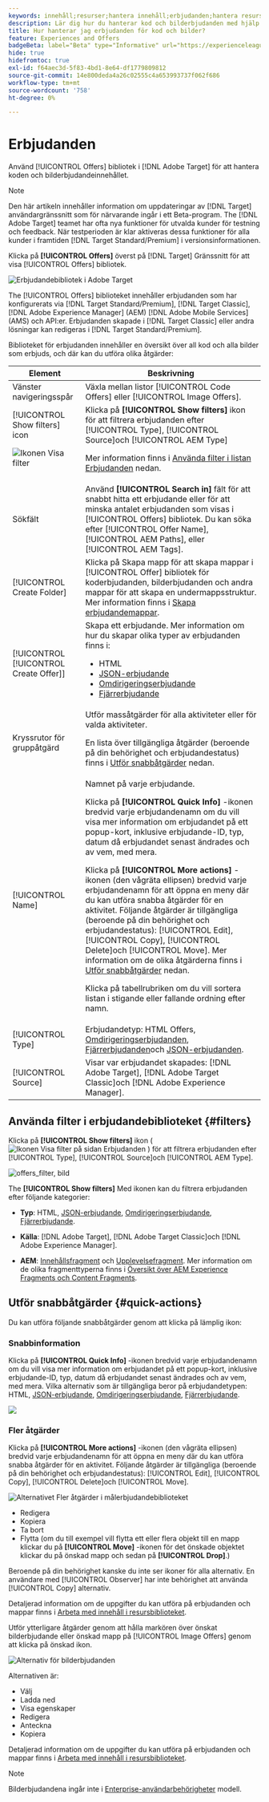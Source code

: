 ```yaml
---
keywords: innehåll;resurser;hantera innehåll;erbjudanden;hantera resurser;ange markeringsläge;markeringsläge
description: Lär dig hur du hanterar kod och bilderbjudanden med hjälp av Erbjudandebiblioteket.
title: Hur hanterar jag erbjudanden för kod och bilder?
feature: Experiences and Offers
badgeBeta: label="Beta" type="Informative" url="https://experienceleague.adobe.com/docs/target/using/introduction/intro.html#beta newtab=true" tooltip="Vad är Beta-funktioner i [!DNL Adobe Target]."
hide: true
hidefromtoc: true
exl-id: f64aec3d-5f83-4bd1-8e64-df1779809812
source-git-commit: 14e800deda4a26c02555c4a653993737f062f686
workflow-type: tm+mt
source-wordcount: '758'
ht-degree: 0%

---
```


# Erbjudanden

Använd [!UICONTROL Offers] bibliotek i [!DNL Adobe Target] för att hantera koden och bilderbjudandeinnehållet.

>[!NOTE]
>
>Den här artikeln innehåller information om uppdateringar av [!DNL Target] användargränssnitt som för närvarande ingår i ett Beta-program. The [!DNL Adobe Target] teamet har ofta nya funktioner för utvalda kunder för testning och feedback. När testperioden är klar aktiveras dessa funktioner för alla kunder i framtiden [!DNL Target Standard/Premium] i versionsinformationen.

Klicka på **[!UICONTROL Offers]** överst på [!DNL Target] Gränssnitt för att visa [!UICONTROL Offers] bibliotek.

![Erbjudandebibliotek i Adobe Target](/help/main/c-experiences/c-manage-content/assets/offers-page-new.png)

The [!UICONTROL Offers] biblioteket innehåller erbjudanden som har konfigurerats via [!DNL Target Standard/Premium], [!DNL Target Classic], [!DNL Adobe Experience Manager] (AEM) [!DNL Adobe Mobile Services] (AMS) och API:er. Erbjudanden skapade i [!DNL Target Classic] eller andra lösningar kan redigeras i [!DNL Target Standard/Premium].

Biblioteket för erbjudanden innehåller en översikt över all kod och alla bilder som erbjuds, och där kan du utföra olika åtgärder:

| Element | Beskrivning |
|--- |--- |
| Vänster navigeringsspår | Växla mellan listor [!UICONTROL Code Offers] eller [!UICONTROL Image Offers]. |
| [!UICONTROL Show filters] icon<P>![Ikonen Visa filter](/help/main/c-activities/assets/show-filters-icon.png) | Klicka på **[!UICONTROL Show filters]** ikon för att filtrera erbjudanden efter [!UICONTROL Type], [!UICONTROL Source]och [!UICONTROL AEM Type]<P>Mer information finns i [Använda filter i listan Erbjudanden](#filters) nedan. |
| Sökfält | Använd **[!UICONTROL Search in]** fält för att snabbt hitta ett erbjudande eller för att minska antalet erbjudanden som visas i [!UICONTROL Offers] bibliotek. Du kan söka efter [!UICONTROL Offer Name], [!UICONTROL AEM Paths], eller [!UICONTROL AEM Tags]. |
| [!UICONTROL Create Folder] | Klicka på Skapa mapp för att skapa mappar i [!UICONTROL Offer] bibliotek för koderbjudanden, bilderbjudanden och andra mappar för att skapa en undermappsstruktur. Mer information finns i [Skapa erbjudandemappar](/help/main/c-experiences/c-manage-content/create-content-folder.md). |
| [!UICONTROL [!UICONTROL Create Offer]] | Skapa ett erbjudande. Mer information om hur du skapar olika typer av erbjudanden finns i: <ul><li>HTML</li><li>[JSON-erbjudande](/help/main/c-experiences/c-manage-content/create-json-offer.md)</li><li>[Omdirigeringserbjudande](/help/main/c-experiences/c-manage-content/offer-redirect.md)</li><li>[Fjärrerbjudande](/help/main/c-experiences/c-manage-content/about-remote-offers.md)</li></ul> |
| Kryssrutor för gruppåtgärd | Utför massåtgärder för alla aktiviteter eller för valda aktiviteter.<P>En lista över tillgängliga åtgärder (beroende på din behörighet och erbjudandestatus) finns i [Utför snabbåtgärder](#quick-actions) nedan. |
| [!UICONTROL Name] | Namnet på varje erbjudande.<P>Klicka på **[!UICONTROL Quick Info]** -ikonen bredvid varje erbjudandenamn om du vill visa mer information om erbjudandet på ett popup-kort, inklusive erbjudande-ID, typ, datum då erbjudandet senast ändrades och av vem, med mera.<p>Klicka på **[!UICONTROL More actions]** -ikonen (den vågräta ellipsen) bredvid varje erbjudandenamn för att öppna en meny där du kan utföra snabba åtgärder för en aktivitet. Följande åtgärder är tillgängliga (beroende på din behörighet och erbjudandestatus): [!UICONTROL Edit], [!UICONTROL Copy], [!UICONTROL Delete]och [!UICONTROL Move]. Mer information om de olika åtgärderna finns i [Utför snabbåtgärder](#quick-actions) nedan.<P>Klicka på tabellrubriken om du vill sortera listan i stigande eller fallande ordning efter namn. |
| [!UICONTROL Type] | Erbjudandetyp: HTML Offers, [Omdirigeringserbjudanden](/help/main/c-experiences/c-manage-content/offer-redirect.md), [Fjärrerbjudanden](/help/main/c-experiences/c-manage-content/about-remote-offers.md)och [JSON-erbjudanden](/help/main/c-experiences/c-manage-content/create-json-offer.md). |
| [!UICONTROL Source] | Visar var erbjudandet skapades: [!DNL Adobe Target], [!DNL Adobe Target Classic]och [!DNL Adobe Experience Manager]. |

## Använda filter i erbjudandebiblioteket {#filters}

Klicka på **[!UICONTROL Show filters]** ikon ( ![Ikonen Visa filter på sidan Erbjudanden](/help/main/c-experiences/c-manage-content/assets/show-filters-icon.png) ) för att filtrera erbjudanden efter [!UICONTROL Type], [!UICONTROL Source]och [!UICONTROL AEM Type].

![offers_filter, bild](assets/offers-filter-new.png)

The **[!UICONTROL Show filters]** Med ikonen kan du filtrera erbjudanden efter följande kategorier:

* **Typ**: HTML, [JSON-erbjudande](/help/main/c-experiences/c-manage-content/create-json-offer.md), [Omdirigeringserbjudande](/help/main/c-experiences/c-manage-content/offer-redirect.md), [Fjärrerbjudande](/help/main/c-experiences/c-manage-content/about-remote-offers.md).

* **Källa**: [!DNL Adobe Target], [!DNL Adobe Target Classic]och [!DNL Adobe Experience Manager].

* **AEM**: [Innehållsfragment](/help/main/c-integrating-target-with-mac/aem/content-fragments-aem.md) och [Upplevelsefragment](/help/main/c-integrating-target-with-mac/aem/experience-fragments-aem.md). Mer information om de olika fragmenttyperna finns i [Översikt över AEM Experience Fragments och Content Fragments](/help/main/c-integrating-target-with-mac/aem/aem-experience-and-content-fragments.md).

## Utför snabbåtgärder {#quick-actions}

Du kan utföra följande snabbåtgärder genom att klicka på lämplig ikon:

### Snabbinformation

Klicka på **[!UICONTROL Quick Info]** -ikonen bredvid varje erbjudandenamn om du vill visa mer information om erbjudandet på ett popup-kort, inklusive erbjudande-ID, typ, datum då erbjudandet senast ändrades och av vem, med mera. Vilka alternativ som är tillgängliga beror på erbjudandetypen: HTML, [JSON-erbjudande](/help/main/c-experiences/c-manage-content/create-json-offer.md), [Omdirigeringserbjudande](/help/main/c-experiences/c-manage-content/offer-redirect.md), [Fjärrerbjudande](/help/main/c-experiences/c-manage-content/about-remote-offers.md).

![](/help/main/c-experiences/c-manage-content/assets/quick-actions.png)

### Fler åtgärder

Klicka på **[!UICONTROL More actions]** -ikonen (den vågräta ellipsen) bredvid varje erbjudandenamn för att öppna en meny där du kan utföra snabba åtgärder för en aktivitet. Följande åtgärder är tillgängliga (beroende på din behörighet och erbjudandestatus): [!UICONTROL Edit], [!UICONTROL Copy], [!UICONTROL Delete]och [!UICONTROL Move].

![Alternativet Fler åtgärder i målerbjudandebiblioteket](/help/main/c-experiences/c-manage-content/assets/more-actions.png)

* Redigera
* Kopiera
* Ta bort
* Flytta (om du till exempel vill flytta ett eller flera objekt till en mapp klickar du på **[!UICONTROL Move]** -ikonen för det önskade objektet klickar du på önskad mapp och sedan på **[!UICONTROL Drop]**.)

Beroende på din behörighet kanske du inte ser ikoner för alla alternativ. En användare med [!UICONTROL Observer] har inte behörighet att använda [!UICONTROL Copy] alternativ.

Detaljerad information om de uppgifter du kan utföra på erbjudanden och mappar finns i [Arbeta med innehåll i resursbiblioteket](/help/main/c-experiences/c-manage-content/assets-working.md).

Utför ytterligare åtgärder genom att hålla markören över önskat bilderbjudande eller önskad mapp på [!UICONTROL Image Offers] genom att klicka på önskad ikon.

![Alternativ för bilderbjudanden](/help/main/c-experiences/c-manage-content/assets/image-offers-icons.png)

Alternativen är:

* Välj
* Ladda ned
* Visa egenskaper
* Redigera
* Anteckna
* Kopiera

Detaljerad information om de uppgifter du kan utföra på erbjudanden och mappar finns i [Arbeta med innehåll i resursbiblioteket](/help/main/c-experiences/c-manage-content/assets-working.md).

>[!NOTE]
>
>Bilderbjudandena ingår inte i [Enterprise-användarbehörigheter](/help/main/administrating-target/c-user-management/property-channel/property-channel.md) modell.

<!--

## Viewing offer definitions {#section_6B059DD121434E6292CAB393507D010E}

You can view offer definition details on a pop-up card in the [!UICONTROL Offers] library without opening the offer.

For example, the following offer definition card for an HTML offer is accessed by hovering over an offer on the [!UICONTROL Content] list, then clicking the information icon:

![offer-card-html image](assets/offer-card-html.png)

The following information is available:

* Name 
* Source 
* Type 
* Offer ID 
* Offer path 
* Last Modified

Click the [!UICONTROL Offer Usage] tab to view the activities that reference a code offer in each offer's definition pop-up card. This functionality does not apply to image offers. This way you can avoid impact to other activities while editing offers. Information includes [!UICONTROL Live Activities] and [!UICONTROL Inactive Activities].

![offer-card-usage image](assets/offer-card-usage.png)

The following offer definition card for a Redirect offer:

![offer-card-redirect image](assets/offer-card-redirect.png)

The following information is available:

* Name 
* Source 
* Type 
* Offer ID 
* Offer Path 
* Last Modified 
* Redirect URL 
* Include all URL parameters (On or Off) 
* Pass mbox session ID (On or Off)

The following offer definition card for a Remote offer:

![offer-card-remote image](assets/offer-card-remote.png)

The following information is available:

* Name 
* Source 
* Type 
* Offer ID 
* Offer Path 
* Last Modified 
* Redirect URL Type 
* Absolute or Relative URL

## Training video: The Content Repository ![Overview badge](/help/main/assets/overview.png)

This video includes information about managing offers.

* Connection between the [Experience Cloud Asset Library](https://experienceleague.adobe.com/docs/core-services/interface/assets/creative-cloud.html) and the Target Content Library 
* Custom HTML Offers 
* Custom HTML Offer in the Visual Experience Composer

>[!VIDEO](https://video.tv.adobe.com/v/17387)

-->

